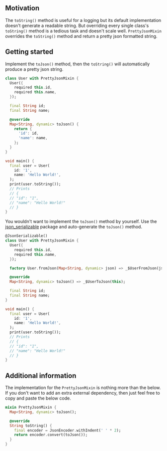 ## Motivation
The `toString()` method is useful for a logging but its default implementation doesn't generate a readable string. But overriding every single class's `toString()` method is a tedious task and doesn't scale well. `PrettyJsonMixin` overrides the `toString()` method and return a pretty json formatted string.

## Getting started
Implement the `toJson()` method, then the `toString()` will automatically produce a pretty json string.
``` dart
class User with PrettyJsonMixin {
  User({
    required this.id,
    required this.name,
  });

  final String id;
  final String name;

  @override
  Map<String, dynamic> toJson() {
    return {
      'id': id,
      'name': name,
    };
  }
}

void main() {
  final user = User(
    id: '1',
    name: 'Hello World!',
  );
  print(user.toString());
  // Prints
  // {
  // "id": "1",
  // "name": "Hello World!"
  // }
}
```
You wouldn't want to implement the `toJson()` method by yourself. Use the [json_serializable](https://pub.dev/packages/json_serializable) package and auto-generate the `toJson()` method.
``` dart
@JsonSerializable()
class User with PrettyJsonMixin {
  User({
    required this.id,
    required this.name,
  });

  factory User.fromJson(Map<String, dynamic> json) => _$UserFromJson(json);

  @override
  Map<String, dynamic> toJson() => _$UserToJson(this);

  final String id;
  final String name;
}

void main() {
  final user = User(
    id: '1',
    name: 'Hello World!',
  );
  print(user.toString());
  // Prints
  // {
  // "id": "1",
  // "name": "Hello World!"
  // }
}
```

## Additional information
The implementation for the `PrettyJsonMixin` is nothing more than the below. If you don't want to add an extra external dependency, then just feel free to copy and paste the below code.
``` dart
mixin PrettyJsonMixin {
  Map<String, dynamic> toJson();

  @override
  String toString() {
    final encoder = JsonEncoder.withIndent(' ' * 2);
    return encoder.convert(toJson());
  }
}
```
